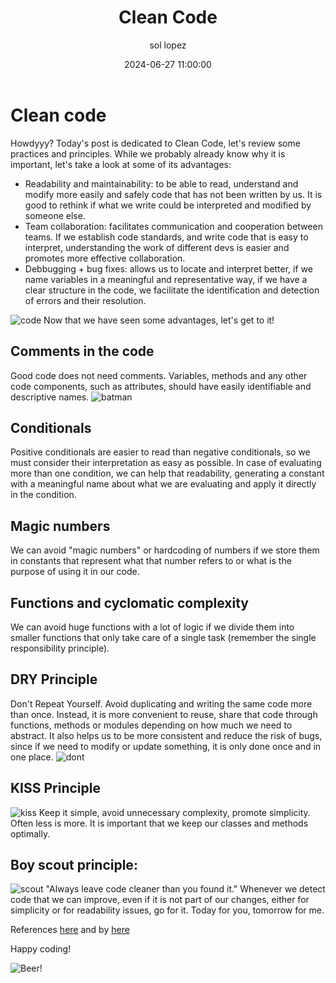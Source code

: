 ﻿---
date: 2024-06-27 11:00:00
layout: post
title: Clean Code
description: Clean code practices
language: en
image: "../assets/img/cleancode.webp"
category: CODE
tags:
  - coding
  - clean code
  - humor
author: sol lopez
---
# Clean code

Howdyyy? Today's post is dedicated to Clean Code, let's review some practices and principles. While we probably already know why it is important, let's take a look at some of its advantages:

 - Readability and maintainability: to be able to read, understand and modify more easily and safely code that has not been written by us. It is good to rethink if what we write could be interpreted and modified by someone else. 
 - Team collaboration: facilitates communication and cooperation between teams. If we establish code standards, and write code that is easy to interpret, understanding the work of different devs is easier and promotes more effective collaboration.
 - Debbugging + bug fixes: allows us to locate and interpret better, if we name variables in a meaningful and representative way, if we have a clear structure in the code, we facilitate the identification and detection of errors and their resolution.

![code](https://solopez.github.io/assets/img/memes/buttons.png)
Now that we have seen some advantages, let's get to it!
 

## Comments in the code
Good code does not need comments. Variables, methods and any other code components, such as attributes, should have easily identifiable and descriptive names.
![batman](https://solopez.github.io/assets/img/memes/batman.jpg)

## Conditionals
Positive conditionals are easier to read than negative conditionals, so we must consider their interpretation as easy as possible. In case of evaluating more than one condition, we can help that readability, generating a constant with a meaningful name about what we are evaluating and apply it directly in the condition.

## Magic numbers
We can avoid "magic numbers" or hardcoding of numbers if we store them in constants that represent what that number refers to or what is the purpose of using it in our code.

## Functions and cyclomatic complexity
We can avoid huge functions with a lot of logic if we divide them into smaller functions that only take care of a single task (remember the single responsibility principle).

## DRY Principle
Don't Repeat Yourself. Avoid duplicating and writing the same code more than once. Instead, it is more convenient to reuse, share that code through functions, methods or modules depending on how much we need to abstract. It also helps us to be more consistent and reduce the risk of bugs, since if we need to modify or update something, it is only done once and in one place.
![dont](https://miro.medium.com/v2/resize:fit:1024/1*uywKrvOm4CKZTI6v3a9TjA.jpeg)

## KISS Principle
![kiss](https://image.spreadshirtmedia.net/image-server/v1/mp/products/T1459A839PA4459PT28D187302122W10000H4668/views/1,width=1200,height=630,appearanceId=839,backgroundColor=F2F2F2/kiss-keep-it-simple-stupid-sticker.jpg)
Keep it simple, avoid unnecessary complexity, promote simplicity. Often less is more. It is important that we keep our classes and methods optimally.

## Boy scout principle:
![scout](https://miro.medium.com/v2/resize:fit:530/1*k5xb9ckAsX8rVZgvXiI5bQ.jpeg)
"Always leave code cleaner than you found it." Whenever we detect code that we can improve, even if it is not part of our changes, either for simplicity or for readability issues, go for it. Today for you, tomorrow for me.



References [here](https://blog.codacy.com/what-is-clean-code) and by [here](https://blog.stackademic.com/top-10-clean-code-rules-831fb34caff7)

Happy coding!



![Beer!](https://solopez.github.io/assets/img/beer-code.jpg)